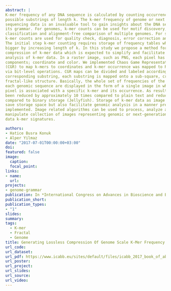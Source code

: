 ```yaml
---
abstract: | 
K-mer frequency of any DNA sequence is calculated by counting occurrences of all
possible substrings of length k. The k-mer frequency of genome or next generation
sequencing data is an invaluable tool to gain insights about the DNA sequence and
its grammar. For genomes, k-mer counts can be used for motif discovery,
classification and alignment-free comparison of multiple genomes. For short reads,
k-mer counts are used for quality check, diagnosis, error correction and assembly.
The initial step k-mer counting requires storage of frequency tables which tend to get
bigger by increasing length of k. In this study we propose a method for lossless
compression of k-mer data which is expected to simplify and facilitate storage and
analysis of k-mer data. In a raster image, such as PNG, each pixel has two
components; coordinate and color. We implemented Chaos Game Representation
(CGR) to map k-mers to coordinates and k-mer occurrence was mapped to RGB color
via bit-level operations. CGR maps can be divided and labeled according to the
corresponding substring, each substring is mapped onto a sub-square, creating a
fractal-like structure. Basically, the whole set of frequencies of the k-mers found in
each genomic sequence are displayed in the form of a single image in which each
pixel is associated with a specific k-mer and its occurrence. As result, file size has
been reduced by approximately 10 times compared to plain text and reduced 5 times
compared to binary storage (Jellyfish). Storage of k-mer data as image will not only
save storage space but also facilitate genomic analysis in a manner previously not
implemented. Image related algorithms can be used to process, analyze and
manipulate collection of images representing genomic or next-generation sequencing
data k-mer signatures.

authors:
- Hatice Busra Konuk
- Alper Yilmaz
date: "2017-07-01T00:00:00+03:00"
doi: 
featured: false
image:
  caption: 
  focal_point: 
links:
- name: 
  url: 
projects:
- genome-grammar
publication: In *International Congress on Advances in Bioscience and Biotechnology*
publication_short: 
publication_types:
- "1"
slides: 
summary: 
tags:
  - K-mer
  - Fractal
  - Genome
title: Generating Lossless Compression Of Genome Scale K-Mer Frequency Table As Raster Image
url_code: 
url_dataset: 
url_pdf: https://www.icabb.eu/sites/default/files/icabb_2017_book_of_abstracts_v3.pdf
url_poster: 
url_project: 
url_slides: 
url_source: 
url_video: 
---
```

